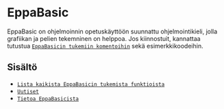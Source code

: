 EppaBasic
==========
EppaBasic on ohjelmoinnin opetuskäyttöön
suunnattu ohjelmointikieli, jolla
grafiikan ja pelien tekemninen on helppoa.
Jos kiinnostuit, kannattaa tutustua
[`EppaBasicin tukemiin komentoihin`](manual:/commands/index)
sekä esimerkkikoodeihin.


Sisältö
-------
* [`Lista kaikista EppaBasicin tukemista funktioista`](manual:/commands/index)
* [`Uutiset`](manual:/news)
* [`Tietoa EppaBasicista`](manual:/about)